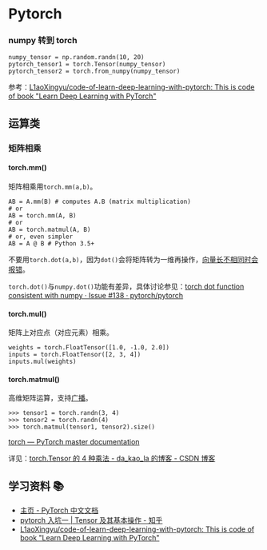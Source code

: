 # Pytorch

### numpy 转到 torch

```
numpy_tensor = np.random.randn(10, 20)
pytorch_tensor1 = torch.Tensor(numpy_tensor)
pytorch_tensor2 = torch.from_numpy(numpy_tensor)
```

参考：[L1aoXingyu/code-of-learn-deep-learning-with-pytorch: This is code of book "Learn Deep Learning with PyTorch"](https://github.com/L1aoXingyu/code-of-learn-deep-learning-with-pytorch)

## 运算类

### 矩阵相乘

#### torch.mm()

矩阵相乘用`torch.mm(a,b)`。

```
AB = A.mm(B) # computes A.B (matrix multiplication)
# or
AB = torch.mm(A, B)
# or
AB = torch.matmul(A, B)
# or, even simpler
AB = A @ B # Python 3.5+
```

不要用`torch.dot(a,b)`，因为`dot()`会将矩阵转为一维再操作，[向量长不相同时会报错](https://stackoverflow.com/questions/44524901/how-to-do-product-of-matrices-in-pytorch)。

`torch.dot()`与`numpy.dot()`功能有差异，具体讨论参见：[torch dot function consistent with numpy · Issue #138 · pytorch/pytorch](https://github.com/pytorch/pytorch/issues/138)

#### torch.mul()

矩阵上对应点（对应元素）相乘。

```
weights = torch.FloatTensor([1.0, -1.0, 2.0])
inputs = torch.FloatTensor([2, 3, 4])
inputs.mul(weights)
```

#### torch.matmul()

高维矩阵运算，支持[广播](https://pytorch.org/docs/stable/notes/broadcasting.html)。

```
>>> tensor1 = torch.randn(3, 4)
>>> tensor2 = torch.randn(4)
>>> torch.matmul(tensor1, tensor2).size()
```

[torch — PyTorch master documentation](https://pytorch.org/docs/stable/torch.html?highlight=torch%20mul#torch.mul)

详见：[torch.Tensor 的 4 种乘法 - da_kao_la 的博客 - CSDN 博客](https://blog.csdn.net/da_kao_la/article/details/87484403)

## 学习资料 📚

- [主页 - PyTorch 中文文档](https://pytorch-cn.readthedocs.io/zh/latest/)
- [pytorch 入坑一 | Tensor 及其基本操作 - 知乎](https://zhuanlan.zhihu.com/p/36233589)
- [L1aoXingyu/code-of-learn-deep-learning-with-pytorch: This is code of book "Learn Deep Learning with PyTorch"](https://github.com/L1aoXingyu/code-of-learn-deep-learning-with-pytorch)
